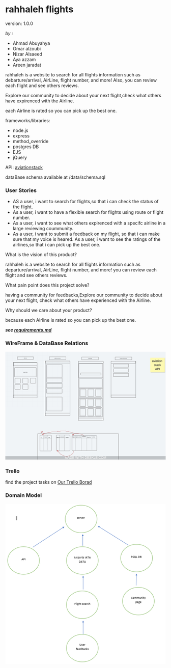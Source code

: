 # rahhaleh flights
version: 1.0.0

*by :*
- Ahmad Abuyahya
- Omar alzoubi
- Nizar Alsaeed
- Aya azzam
- Areen jaradat

rahhaleh is a website to search for all flights information such as debarture/arrival, AirLine, flight number, and more!
Also, you can review each flight and see others reviews.

Explore our community to decide about your next flight,check what others have expirenced with the Airline.

each Airline is rated so you can pick up the best one.


frameworks/libraries: 
- node.js
- express
- method_override
- postgres DB
- EJS
- jQuery

API: [aviationstack](https://aviationstack.com/)

dataBase schema available at /data/schema.sql

### User Stories
-   AS a user, i want to search for flights,so that i can check the status of the flight.
-   As a user, i want to have a flexible search for flights using route or flight number.
-   As a user, i want to see what others expirenced with a specifc airline in a large reviewing coummunity.
-   As a user, i want to submit a feedback on my flight, so that i can make sure that my voice is heared.
As a user, i want to see the ratings of the airlines,so that i can pick up the best one.


What is the vision of this product?

rahhaleh is a website to search for all flights information such as departure/arrival, AirLine, flight number, and more! 
you can review each flight and see others reviews.

What pain point does this project solve?

having a community for feedbacks,Explore our community to decide about your next flight, check what others have experienced with the Airline.

Why should we care about your product?

because each Airline is rated so you can pick up the best one.


***see [requirements.md](./requirements.md)***


### WireFrame & DataBase Relations

![img](./images/WF.jpeg)


### Trello

find the project tasks on [Our Trello Borad](https://trello.com/b/cQfUD6ZB/project-301)

### Domain Model
![img](./images/DM.png)




